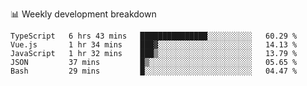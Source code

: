 📊 Weekly development breakdown
<!--START_SECTION:waka-->
```text
TypeScript   6 hrs 43 mins   ███████████████░░░░░░░░░░   60.29 % 
Vue.js       1 hr 34 mins    ███▓░░░░░░░░░░░░░░░░░░░░░   14.13 % 
JavaScript   1 hr 32 mins    ███▒░░░░░░░░░░░░░░░░░░░░░   13.79 % 
JSON         37 mins         █▒░░░░░░░░░░░░░░░░░░░░░░░   05.65 % 
Bash         29 mins         █░░░░░░░░░░░░░░░░░░░░░░░░   04.47 % 
```
<!--END_SECTION:waka-->
